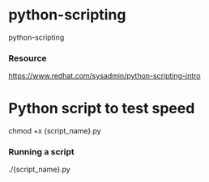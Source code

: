 # python-scripting
python-scripting

### Resource 

https://www.redhat.com/sysadmin/python-scripting-intro

# Python script to test speed 

chmod +x {script_name}.py

### Running a script 

./{script_name}.py
